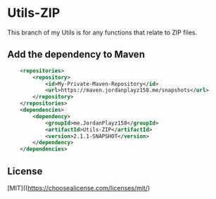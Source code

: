 # Utils-ZIP

This branch of my Utils is for any functions that relate to ZIP files.

## Add the dependency to Maven

```xml
    <repositories>
        <repository>
            <id>My-Private-Maven-Repository</id>
            <url>https://maven.jordanplayz158.me/snapshots</url>
        </repository>
    </repositories>
    <dependencies>
        <dependency>
            <groupId>me.JordanPlayz158</groupId>
            <artifactId>Utils-ZIP</artifactId>
            <version>2.1.1-SNAPSHOT</version>
        </dependency>
    </dependencies>
```

## License
[MIT]((https://choosealicense.com/licenses/mit/)